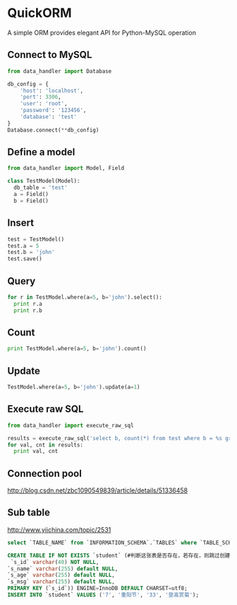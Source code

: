 QuickORM
========

A simple ORM provides elegant API for Python-MySQL operation

Connect to MySQL
----------------

```python
from data_handler import Database

db_config = {
    'host': 'localhost',
    'port': 3306,
    'user': 'root',
    'password': '123456',
    'database': 'test'
}
Database.connect(**db_config)
```

Define a model
--------------

```python
from data_handler import Model, Field

class TestModel(Model):
  db_table = 'test'
  a = Field()
  b = Field()
```

Insert
------

```python
test = TestModel()
test.a = 5
test.b = 'john'
test.save()
```

Query
-----

```python
for r in TestModel.where(a=5, b='john').select():
  print r.a
  print r.b
```

Count
-----

```python
print TestModel.where(a=5, b='john').count()
```

Update
------

```python
TestModel.where(a=5, b='john').update(a=1)
```

Execute raw SQL
---------------

```python
from data_handler import execute_raw_sql

results = execute_raw_sql('select b, count(*) from test where b = %s group by b;', (1,))
for val, cnt in results:
  print val, cnt
```

Connection pool
---------------
http://blog.csdn.net/zbc1090549839/article/details/51336458


Sub table
---------------
http://www.yiichina.com/topic/2531

```SQL
select `TABLE_NAME` from `INFORMATION_SCHEMA`.`TABLES` where `TABLE_SCHEMA`='dbname' and `TABLE_NAME`='tbname' 

CREATE TABLE IF NOT EXISTS `student` (#判断这张表是否存在，若存在，则跳过创建表操作，  
 `s_id` varchar(40) NOT NULL,   
`s_name` varchar(255) default NULL,   
`s_age` varchar(255) default NULL,   
`s_msg` varchar(255) default NULL,   
PRIMARY KEY (`s_id`)) ENGINE=InnoDB DEFAULT CHARSET=utf8;  
INSERT INTO `student` VALUES ('7', '重阳节', '33', '登高赏菊');  
```
